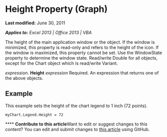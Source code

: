
# Height Property (Graph)

 **Last modified:** June 30, 2011

 _**Applies to:** Excel 2013 | Office 2013 | VBA_

The height of the main application window or the object. If the window is minimized, this property is read-only and refers to the height of the icon. If the window is maximized, this property cannot be set. Use the WindowState property to determine the window state. Read/write Double for all objects, except for the Chart object which is read/write Variant.

 _expression_. **Height**
 _expression_ Required. An expression that returns one of the above objects.

## Example

This example sets the height of the chart legend to 1 inch (72 points).


```
myChart.Legend.Height = 72
```


****   **Contribute to this article**Want to edit or suggest changes to this content? You can edit and submit changes to  [this article](https://github.com/jhershey00/VBA_Excel_Test/OpenXMLCon/articles/bc8f0abe-6753-a64f-4615-d0ee04a7cee4.md) using GitHub.

